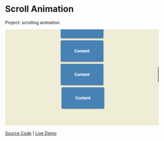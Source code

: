 # Scroll Animation

Project: scrolling animation

![cover](cover.png)

[Source Code](./README.md) | [Live Demo](https://josephgattuso.github.io/js-projects/scroll-animation/index)
